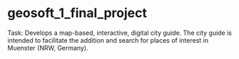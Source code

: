 # geosoft_1_final_project
Task: Develops a map-based,  interactive, digital city guide. The  city guide is intended to facilitate the addition and  search for places of interest in  Muenster (NRW, Germany).
